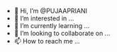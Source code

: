 - 👋 Hi, I’m @PUJAAPRIANI
- 👀 I’m interested in ...
- 🌱 I’m currently learning ...
- 💞️ I’m looking to collaborate on ...
- 📫 How to reach me ...

<!---
PUJAAPRIANI/PUJAAPRIANI is a ✨ special ✨ repository because its `README.md` (this file) appears on your GitHub profile.
You can click the Preview link to take a look at your changes.
--->
